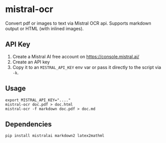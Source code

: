 # mistral-ocr

Convert pdf or images to text via Mistral OCR api.
Supports markdown output or HTML (with inlined images).

## API Key

1. Create a Mistral AI free account on https://console.mistral.ai/
2. Create an API key
3. Copy it to an `MISTRAL_API_KEY` env var or pass it directly to the script via `-k`.

## Usage

    export MISTRAL_API_KEY="...."
    mistral-ocr doc.pdf > doc.html
    mistral-ocr -f markdown doc.pdf > doc.md

## Dependencies

    pip install mistralai markdown2 latex2mathml
